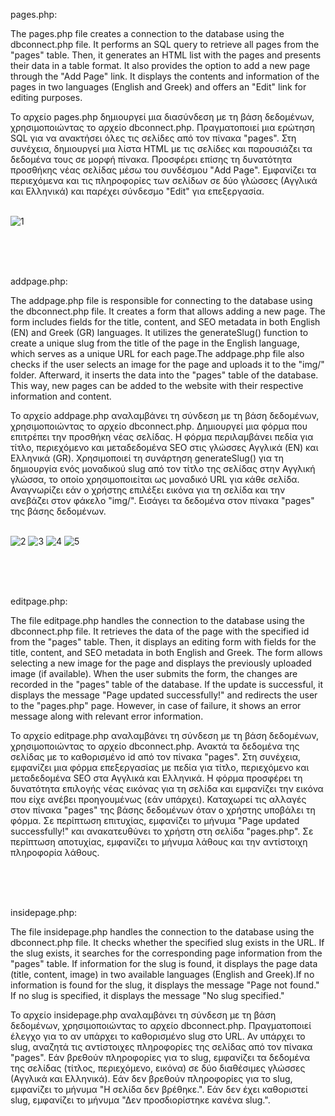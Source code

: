 pages.php:

The pages.php file creates a connection to the database using the dbconnect.php file. It performs an SQL query to retrieve all pages from the "pages" table. Then, it generates an HTML list with the pages and presents their data in a table format. It also provides the option to add a new page through the "Add Page" link. It displays the contents and information of the pages in two languages (English and Greek) and offers an "Edit" link for editing purposes.

Το αρχείο pages.php δημιουργεί μια διασύνδεση με τη βάση δεδομένων, χρησιμοποιώντας το αρχείο dbconnect.php. Πραγματοποιεί μια ερώτηση SQL για να ανακτήσει όλες τις σελίδες από τον πίνακα "pages". Στη συνέχεια, δημιουργεί μια λίστα HTML με τις σελίδες και παρουσιάζει τα δεδομένα τους σε μορφή πίνακα. Προσφέρει επίσης τη δυνατότητα προσθήκης νέας σελίδας μέσω του συνδέσμου "Add Page". Εμφανίζει τα περιεχόμενα και τις πληροφορίες των σελίδων σε δύο γλώσσες (Αγγλικά και Ελληνικά) και παρέχει σύνδεσμο "Edit" για επεξεργασία.<br><br>

![1](https://github.com/kwstasmss/PseudoCMS--Page-and-Content-Generation-for-Tailored-Programmer-Flexibility/assets/140596070/bc7177cb-ef28-45b2-a213-917fcbd02ef0)


<br><br><br>

addpage.php:

The addpage.php file is responsible for connecting to the database using the dbconnect.php file. It creates a form that allows adding a new page. The form includes fields for the title, content, and SEO metadata in both English (EN) and Greek (GR) languages. It utilizes the generateSlug() function to create a unique slug from the title of the page in the English language, which serves as a unique URL for each page.The addpage.php file also checks if the user selects an image for the page and uploads it to the "img/" folder. Afterward, it inserts the data into the "pages" table of the database. This way, new pages can be added to the website with their respective information and content.

Το αρχείο addpage.php αναλαμβάνει τη σύνδεση με τη βάση δεδομένων, χρησιμοποιώντας το αρχείο dbconnect.php. Δημιουργεί μια φόρμα που επιτρέπει την προσθήκη νέας σελίδας. Η φόρμα περιλαμβάνει πεδία για τίτλο, περιεχόμενο και μεταδεδομένα SEO στις γλώσσες Αγγλικά (EN) και Ελληνικά (GR). Χρησιμοποιεί τη συνάρτηση generateSlug() για τη δημιουργία ενός μοναδικού slug από τον τίτλο της σελίδας στην Αγγλική γλώσσα, το οποίο χρησιμοποιείται ως μοναδικό URL για κάθε σελίδα. Αναγνωρίζει εάν ο χρήστης επιλέξει εικόνα για τη σελίδα και την ανεβάζει στον φάκελο "img/". Εισάγει τα δεδομένα στον πίνακα "pages" της βάσης δεδομένων.<br><br>

![2](https://github.com/kwstasmss/PseudoCMS--Page-and-Content-Generation-for-Tailored-Programmer-Flexibility/assets/140596070/616ca081-caf1-4a53-a975-e3db55b6562d)
![3](https://github.com/kwstasmss/PseudoCMS--Page-and-Content-Generation-for-Tailored-Programmer-Flexibility/assets/140596070/acc5eec1-955f-40a7-83f0-8d807e3afad4)
![4](https://github.com/kwstasmss/PseudoCMS--Page-and-Content-Generation-for-Tailored-Programmer-Flexibility/assets/140596070/11ef3707-eca1-4253-8206-3a0dda4ff84d)
![5](https://github.com/kwstasmss/PseudoCMS--Page-and-Content-Generation-for-Tailored-Programmer-Flexibility/assets/140596070/585017fb-29f2-4c73-9664-0d7a5e7c83aa)




<br><br><br>

editpage.php:

The file editpage.php handles the connection to the database using the dbconnect.php file. It retrieves the data of the page with the specified id from the "pages" table. Then, it displays an editing form with fields for the title, content, and SEO metadata in both English and Greek. The form allows selecting a new image for the page and displays the previously uploaded image (if available). When the user submits the form, the changes are recorded in the "pages" table of the database. If the update is successful, it displays the message "Page updated successfully!" and redirects the user to the "pages.php" page. However, in case of failure, it shows an error message along with relevant error information.

Το αρχείο editpage.php αναλαμβάνει τη σύνδεση με τη βάση δεδομένων, χρησιμοποιώντας το αρχείο dbconnect.php. Ανακτά τα δεδομένα της σελίδας με το καθορισμένο id από τον πίνακα "pages". Στη συνέχεια, εμφανίζει μια φόρμα επεξεργασίας με πεδία για τίτλο, περιεχόμενο και μεταδεδομένα SEO στα Αγγλικά και Ελληνικά. Η φόρμα προσφέρει τη δυνατότητα επιλογής νέας εικόνας για τη σελίδα και εμφανίζει την εικόνα που είχε ανέβει προηγουμένως (εάν υπάρχει). Καταχωρεί τις αλλαγές στον πίνακα "pages" της βάσης δεδομένων όταν ο χρήστης υποβάλει τη φόρμα. Σε περίπτωση επιτυχίας, εμφανίζει το μήνυμα "Page updated successfully!" και ανακατευθύνει το χρήστη στη σελίδα "pages.php". Σε περίπτωση αποτυχίας, εμφανίζει το μήνυμα λάθους και την αντίστοιχη πληροφορία λάθους.

<br><br><br>

insidepage.php:

The file insidepage.php handles the connection to the database using the dbconnect.php file. It checks whether the specified slug exists in the URL. If the slug exists, it searches for the corresponding page information from the "pages" table. If information for the slug is found, it displays the page data (title, content, image) in two available languages (English and Greek).If no information is found for the slug, it displays the message "Page not found." If no slug is specified, it displays the message "No slug specified."

Το αρχείο insidepage.php αναλαμβάνει τη σύνδεση με τη βάση δεδομένων, χρησιμοποιώντας το αρχείο dbconnect.php. Πραγματοποιεί έλεγχο για το αν υπάρχει το καθορισμένο slug στο URL. Αν υπάρχει το slug, αναζητά τις αντίστοιχες πληροφορίες της σελίδας από τον πίνακα "pages". Εάν βρεθούν πληροφορίες για το slug, εμφανίζει τα δεδομένα της σελίδας (τίτλος, περιεχόμενο, εικόνα) σε δύο διαθέσιμες γλώσσες (Αγγλικά και Ελληνικά). Εάν δεν βρεθούν πληροφορίες για το slug, εμφανίζει το μήνυμα "Η σελίδα δεν βρέθηκε.". Εάν δεν έχει καθοριστεί slug, εμφανίζει το μήνυμα "Δεν προσδιορίστηκε κανένα slug.".
